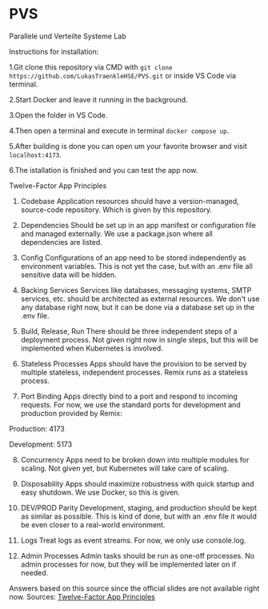 # PVS
Parallele und Verteilte Systeme Lab

Instructions for installation:

1.Git clone this repository via CMD with `git clone https://github.com/LukasTraenkleHSE/PVS.git` or inside VS Code via terminal.

2.Start Docker and leave it running in the background.

3.Open the folder in VS Code.

4.Then open a terminal and execute in terminal `docker compose up`.

5.After building is done you can open um your favorite browser and visit `localhost:4173`.

6.The istallation is finished and you can test the app now.


Twelve-Factor App Principles
1. Codebase
Application resources should have a version-managed, source-code repository.
Which is given by this repository.

2. Dependencies
Should be set up in an app manifest or configuration file and managed externally.
We use a package.json where all dependencies are listed.

3. Config
Configurations of an app need to be stored independently as environment variables.
This is not yet the case, but with an .env file all sensitive data will be hidden.

4. Backing Services
Services like databases, messaging systems, SMTP services, etc. should be architected as external resources.
We don't use any database right now, but it can be done via a database set up in the .env file.

5. Build, Release, Run
There should be three independent steps of a deployment process.
Not given right now in single steps, but this will be implemented when Kubernetes is involved.

6. Stateless Processes
Apps should have the provision to be served by multiple stateless, independent processes.
Remix runs as a stateless process.

7. Port Binding
Apps directly bind to a port and respond to incoming requests.
For now, we use the standard ports for development and production provided by Remix:

Production: 4173

Development: 5173

8. Concurrency
Apps need to be broken down into multiple modules for scaling.
Not given yet, but Kubernetes will take care of scaling.

9. Disposability
Apps should maximize robustness with quick startup and easy shutdown.
We use Docker, so this is given.

10. DEV/PROD Parity
Development, staging, and production should be kept as similar as possible.
This is kind of done, but with an .env file it would be even closer to a real-world environment.

11. Logs
Treat logs as event streams.
For now, we only use console.log.

12. Admin Processes
Admin tasks should be run as one-off processes.
No admin processes for now, but they will be implemented later on if needed.

Answers based on this source since the official slides are not available right now.
Sources: [Twelve-Factor App Principles](https://blog.rheinwerk-computing.com/twelve-factor-app-principles-for-developers)
